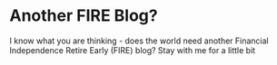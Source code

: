# Another FIRE Blog?

I know what you are thinking - does the world need another Financial Independence Retire Early (FIRE) blog? Stay with me for a little bit

